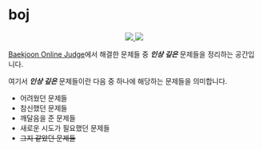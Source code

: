 # boj

<p align='center'>
    <a href="https://github.com/anuraghazra/github-readme-stats">
        <img src="https://github-readme-stats.vercel.app/api/top-langs/?username=r1aalstjd& exclude_repo=algorithm-problems,r1aalstjd.github.io,Tetris,image-collager"/>
    </a>
    <a href="https://solved.ac/rlaalstjd">
        <img src="http://mazassumnida.wtf/api/v2/generate_badge?boj=rlaalstjd"/>
    </a>
</p>

[Baekjoon Online Judge](https://www.acmicpc.net/)에서 해결한 문제들 중 ***인상 깊은*** 문제들을 정리하는 공간입니다.

여기서 ***인상 깊은*** 문제들이란 다음 중 하나에 해당하는 문제들을 의미합니다.
* 어려웠던 문제들
* 참신했던 문제들
* 깨달음을 준 문제들
* 새로운 시도가 필요했던 문제들
* ~~그지 같았던 문제들~~
